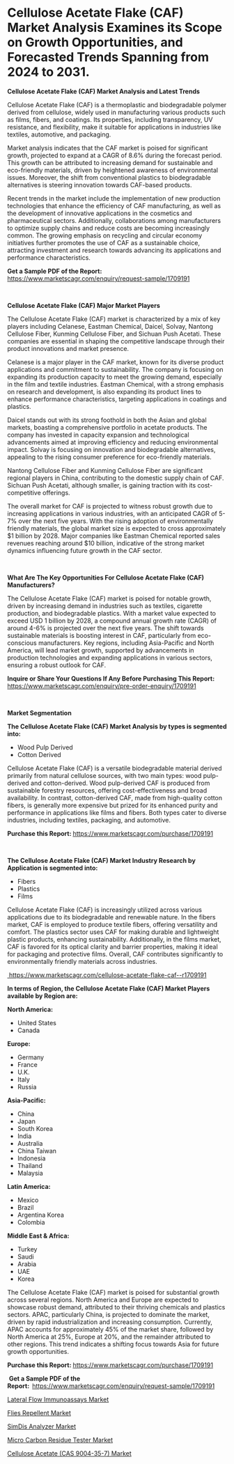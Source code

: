 <p><h1>Cellulose Acetate Flake (CAF) Market Analysis Examines its Scope on Growth Opportunities, and Forecasted Trends Spanning from 2024 to 2031.</h1></p><p><strong>Cellulose Acetate Flake (CAF) Market Analysis and Latest Trends</strong></p>
<p><p>Cellulose Acetate Flake (CAF) is a thermoplastic and biodegradable polymer derived from cellulose, widely used in manufacturing various products such as films, fibers, and coatings. Its properties, including transparency, UV resistance, and flexibility, make it suitable for applications in industries like textiles, automotive, and packaging.</p><p>Market analysis indicates that the CAF market is poised for significant growth, projected to expand at a CAGR of 8.6% during the forecast period. This growth can be attributed to increasing demand for sustainable and eco-friendly materials, driven by heightened awareness of environmental issues. Moreover, the shift from conventional plastics to biodegradable alternatives is steering innovation towards CAF-based products.</p><p>Recent trends in the market include the implementation of new production technologies that enhance the efficiency of CAF manufacturing, as well as the development of innovative applications in the cosmetics and pharmaceutical sectors. Additionally, collaborations among manufacturers to optimize supply chains and reduce costs are becoming increasingly common. The growing emphasis on recycling and circular economy initiatives further promotes the use of CAF as a sustainable choice, attracting investment and research towards advancing its applications and performance characteristics.</p></p>
<p><strong>Get a Sample PDF of the Report:&nbsp;</strong> <a href="https://www.marketscagr.com/enquiry/request-sample/1709191?utm_campaign=1282&utm_medium=2&utm_source=Github&utm_content=ia&utm_term=21102024&utm_id=cellulose-acetate-flake-caf">https://www.marketscagr.com/enquiry/request-sample/1709191</a></p>
<p>&nbsp;</p>
<p><strong>Cellulose Acetate Flake (CAF) Major Market Players</strong></p>
<p><p>The Cellulose Acetate Flake (CAF) market is characterized by a mix of key players including Celanese, Eastman Chemical, Daicel, Solvay, Nantong Cellulose Fiber, Kunming Cellulose Fiber, and Sichuan Push Acetati. These companies are essential in shaping the competitive landscape through their product innovations and market presence.</p><p>Celanese is a major player in the CAF market, known for its diverse product applications and commitment to sustainability. The company is focusing on expanding its production capacity to meet the growing demand, especially in the film and textile industries. Eastman Chemical, with a strong emphasis on research and development, is also expanding its product lines to enhance performance characteristics, targeting applications in coatings and plastics.</p><p>Daicel stands out with its strong foothold in both the Asian and global markets, boasting a comprehensive portfolio in acetate products. The company has invested in capacity expansion and technological advancements aimed at improving efficiency and reducing environmental impact. Solvay is focusing on innovation and biodegradable alternatives, appealing to the rising consumer preference for eco-friendly materials.</p><p>Nantong Cellulose Fiber and Kunming Cellulose Fiber are significant regional players in China, contributing to the domestic supply chain of CAF. Sichuan Push Acetati, although smaller, is gaining traction with its cost-competitive offerings.</p><p>The overall market for CAF is projected to witness robust growth due to increasing applications in various industries, with an anticipated CAGR of 5-7% over the next five years. With the rising adoption of environmentally friendly materials, the global market size is expected to cross approximately $1 billion by 2028. Major companies like Eastman Chemical reported sales revenues reaching around $10 billion, indicative of the strong market dynamics influencing future growth in the CAF sector.</p></p>
<p>&nbsp;</p>
<p><strong>What Are The Key Opportunities For Cellulose Acetate Flake (CAF) Manufacturers?</strong></p>
<p><p>The Cellulose Acetate Flake (CAF) market is poised for notable growth, driven by increasing demand in industries such as textiles, cigarette production, and biodegradable plastics. With a market value expected to exceed USD 1 billion by 2028, a compound annual growth rate (CAGR) of around 4-6% is projected over the next five years. The shift towards sustainable materials is boosting interest in CAF, particularly from eco-conscious manufacturers. Key regions, including Asia-Pacific and North America, will lead market growth, supported by advancements in production technologies and expanding applications in various sectors, ensuring a robust outlook for CAF.</p></p>
<p><strong>Inquire or Share Your Questions If Any Before Purchasing This Report:</strong> <a href="https://www.marketscagr.com/enquiry/pre-order-enquiry/1709191?utm_campaign=1282&utm_medium=2&utm_source=Github&utm_content=ia&utm_term=21102024&utm_id=cellulose-acetate-flake-caf">https://www.marketscagr.com/enquiry/pre-order-enquiry/1709191</a></p>
<p>&nbsp;</p>
<p><strong>Market Segmentation</strong></p>
<p><strong>The Cellulose Acetate Flake (CAF) Market Analysis by types is segmented into:</strong></p>
<p><ul><li>Wood Pulp Derived</li><li>Cotton Derived</li></ul></p>
<p><p>Cellulose Acetate Flake (CAF) is a versatile biodegradable material derived primarily from natural cellulose sources, with two main types: wood pulp-derived and cotton-derived. Wood pulp-derived CAF is produced from sustainable forestry resources, offering cost-effectiveness and broad availability. In contrast, cotton-derived CAF, made from high-quality cotton fibers, is generally more expensive but prized for its enhanced purity and performance in applications like films and fibers. Both types cater to diverse industries, including textiles, packaging, and automotive.</p></p>
<p><strong>Purchase this Report:&nbsp;</strong><a href="https://www.marketscagr.com/purchase/1709191?utm_campaign=1282&utm_medium=2&utm_source=Github&utm_content=ia&utm_term=21102024&utm_id=cellulose-acetate-flake-caf">https://www.marketscagr.com/purchase/1709191</a></p>
<p>&nbsp;</p>
<p><strong>The Cellulose Acetate Flake (CAF) Market Industry Research by Application is segmented into:</strong></p>
<p><ul><li>Fibers</li><li>Plastics</li><li>Films</li></ul></p>
<p><p>Cellulose Acetate Flake (CAF) is increasingly utilized across various applications due to its biodegradable and renewable nature. In the fibers market, CAF is employed to produce textile fibers, offering versatility and comfort. The plastics sector uses CAF for making durable and lightweight plastic products, enhancing sustainability. Additionally, in the films market, CAF is favored for its optical clarity and barrier properties, making it ideal for packaging and protective films. Overall, CAF contributes significantly to environmentally friendly materials across industries.</p></p>
<p><a href="https://www.marketscagr.com/cellulose-acetate-flake-caf--r1709191?utm_campaign=1282&utm_medium=2&utm_source=Github&utm_content=ia&utm_term=21102024&utm_id=cellulose-acetate-flake-caf">&nbsp;https://www.marketscagr.com/cellulose-acetate-flake-caf--r1709191</a></p>
<p><strong>In terms of Region, the Cellulose Acetate Flake (CAF) Market Players available by Region are:</strong></p>
<p>
    <p> <strong> North America: </strong>
        <ul>
            <li>United States</li>
            <li>Canada</li>
        </ul>
        </p> 
    <p> <strong> Europe: </strong>
        <ul>
            <li>Germany</li>
            <li>France</li>
            <li>U.K.</li>
            <li>Italy</li>
            <li>Russia</li>
        </ul>
        </p> 
    <p> <strong> Asia-Pacific: </strong>
        <ul>
            <li>China</li>
            <li>Japan</li>
            <li>South Korea</li>
            <li>India</li>
            <li>Australia</li>
            <li>China Taiwan</li>
            <li>Indonesia</li>
            <li>Thailand</li>
            <li>Malaysia</li>
        </ul>
        </p> 
    <p> <strong> Latin America: </strong>
        <ul>
            <li>Mexico</li>
            <li>Brazil</li>
            <li>Argentina Korea</li>
            <li>Colombia</li>
        </ul>
        </p> 
    <p> <strong> Middle East & Africa: </strong>
        <ul>
            <li>Turkey</li>
            <li>Saudi</li>
            <li>Arabia</li>
            <li>UAE</li>
            <li>Korea</li>
        </ul>
    </p>
    </p>
<p><p>The Cellulose Acetate Flake (CAF) market is poised for substantial growth across several regions. North America and Europe are expected to showcase robust demand, attributed to their thriving chemicals and plastics sectors. APAC, particularly China, is projected to dominate the market, driven by rapid industrialization and increasing consumption. Currently, APAC accounts for approximately 45% of the market share, followed by North America at 25%, Europe at 20%, and the remainder attributed to other regions. This trend indicates a shifting focus towards Asia for future growth opportunities.</p></p>
<p><strong>Purchase this Report: </strong><a href="https://www.marketscagr.com/purchase/1709191?utm_campaign=1282&utm_medium=2&utm_source=Github&utm_content=ia&utm_term=21102024&utm_id=cellulose-acetate-flake-caf">https://www.marketscagr.com/purchase/1709191</a></p>
<p>&nbsp;<strong>Get a Sample PDF of the Report:&nbsp;&nbsp;</strong><a href="https://www.marketscagr.com/enquiry/request-sample/1709191?utm_campaign=1282&utm_medium=2&utm_source=Github&utm_content=ia&utm_term=21102024&utm_id=cellulose-acetate-flake-caf">https://www.marketscagr.com/enquiry/request-sample/1709191</a></p>
<p><strong></strong></p>
<p><p><a href="https://www.linkedin.com/pulse/navigating-global-lateral-flow-immunoassays-market-from-trends-epnoc?utm_campaign=1282&utm_medium=2&utm_source=Github&utm_content=ia&utm_term=21102024&utm_id=cellulose-acetate-flake-caf">Lateral Flow Immunoassays Market</a></p><p><a href="https://www.linkedin.com/pulse/strategic-market-insights-navigating-global-flies-repellent-rupre?utm_campaign=1282&utm_medium=2&utm_source=Github&utm_content=ia&utm_term=21102024&utm_id=cellulose-acetate-flake-caf">Flies Repellent Market</a></p><p><a href="https://issuu.com/reportprime-2/docs/simdis-analyzer-market-size-2030.pp_e05917f92c3126?utm_campaign=1282&utm_medium=2&utm_source=Github&utm_content=ia&utm_term=21102024&utm_id=cellulose-acetate-flake-caf">SimDis Analyzer Market</a></p><p><a href="https://issuu.com/reportprime-2/docs/micro-carbon-residue-tester-market-_ea411dcc294bb3?utm_campaign=1282&utm_medium=2&utm_source=Github&utm_content=ia&utm_term=21102024&utm_id=cellulose-acetate-flake-caf">Micro Carbon Residue Tester Market</a></p><p><a href="https://github.com/mabutironaldo/Market-Research-Report-List-6/blob/main/cellulose-acetate-cas-9004-35-7-market.md?utm_campaign=1282&utm_medium=2&utm_source=Github&utm_content=ia&utm_term=21102024&utm_id=cellulose-acetate-flake-caf">Cellulose Acetate (CAS 9004-35-7) Market</a></p></p>